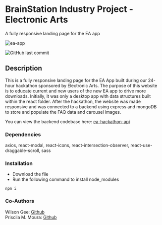 # BrainStation Industry Project - Electronic Arts

A fully responsive landing page for the EA app

![ea-app](https://user-images.githubusercontent.com/43556396/209019316-f6c2e732-7a12-4d70-b6a7-ca78657117a6.png)

![GitHub last commit](https://img.shields.io/github/last-commit/jackytam2020/ea-hackathon)
## Description
This is a fully responsive landing page for the EA App built during our 24-hour hackathon sponsored by Electronic Arts. The purpose of this website is to educate current and new users of the new EA app to drive more downloads. Initially, it was only a desktop app with data structures built within the react folder. After the hackathon, the website was made responsive and was connected to a backend using express and mongoDB to store and populate the FAQ data and carousel images.

You can view the backend codebase here:
[ea-hackathon-api](https://github.com/jackytam2020/ea-hackathon-api)

### Dependencies
axios, react-modal, react-icons, react-intersection-observer, react-use-draggable-scroll, sass

### Installation 
* Download the file
* Run the following command to install node_modules

```
npm i
```
### Co-Authors
Wilson Gee: [Github](https://github.com/wilsonn-g) <br/>
Priscila M. Moura: [Github](https://github.com/PriscilaMMoura)
